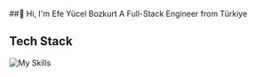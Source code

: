 ##👋 Hi, I'm Efe Yücel Bozkurt
A Full-Stack Engineer from Türkiye

## Tech Stack
![My Skills](https://go-skill-icons.vercel.app/api/icons?i=go,react,nextjs,html,css,tailwind,javascript,typescript,mongodb,python,nodejs,flutter,firebase,mysql,sqlite,docker,git&perline=9)



